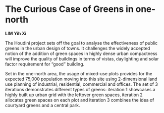 # The Curious Case of Greens in one-north

**LIM Yih Xi**

The Houdini project sets off the goal to analyse the effectiveness of public greens in the urban design of towns. It challenges the widely accepted notion of the addition of green spaces in highly dense urban compactness will improve the quality of buildings in terms of vistas, daylighting and solar factor requirement for “good” building.   

Set in the one-north area, the usage of mixed-use plots provides for the expected 75,000 population moving into this site using 2-dimensional land use planning of industrial, residential, commercial and offices. The set of 3 iterations demonstrates different types of greens: iteration 1 showcases a highly built up urban grid with the leftover green spaces, iteration 2 allocates green spaces on each plot and iteration 3 combines the idea of courtyard greens and a central park.   


